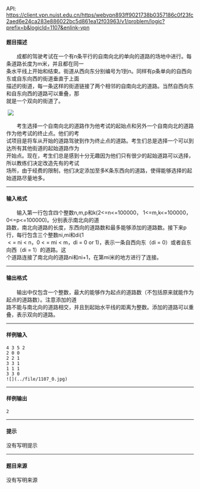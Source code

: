 API: https://client.vpn.nuist.edu.cn/https/webvpn893ff9021738b0357186c0f23fc2aed6e24ca283e886022bc5d861ea12f03963/v1/problem/logic?prefix=b&logicId=1107&enlink-vpn

#### 题目描述

　　成都的驾驶考试在一个有n条平行的自南向北的单向的道路的场地中进行。每条道路长度为m米，并且都在同一  
条水平线上开始和结束。街道从西向东分别编号为1到n。同样有p条单向的自西向东或自东向西的街道垂直于上面  
描述的街道，每一条这样的街道链接了两个相邻的自南向北的道路。当然自西向东和自东向西的道路可以重叠，那  
就是一个双向的街道了。  

 ![](../file/1107_0.jpg)

　　考生选择一个自南向北的道路作为他考试的起始点和另外一个自南向北的道路作为他考试的终止点。他们的考  
试项目是将车从开始的道路驾驶到作为终止点的道路。考生们总是选择一个可以到达所有其他街道的起始道路作为  
开始点。现在，考生们总是感到十分无趣因为他们只有很少的起始道路可以选择，所以教练们决定改造先有的考试  
场所，由于经费的限制，他们决定添加至多K条东西向的道路，使得能够选择的起始道路尽量地多。  

---

#### 输入格式

　　输入第一行包含四个整数n,m,p和k(2<=n<=100000， 1<=m,k<=100000， 0<=p<=100000)。分别表示南北向的道  
路数，南北向道路的长度，东西向的道路数和最多能够添加的道路数。接下来p行，每行包含三个整数ni,mi和di(1  
 < = ni < n，0 < = mi < m，di = 0 or 1)，表示一条自西向东（di = 0）或者自东向西（di = 1）的道路。这  
个道路连接了南北向的道路ni和ni+1，在第mi米的地方进行了连接。

---

#### 输出格式

　　输出中仅包含一个整数，最大的能够作为起点的道路数（不包括原来就能作为起点的道路数）。注意添加的道  
路不能与南北向的道路相交，并且到起始水平线的距离为整数。添加的道路可以重叠，表示双向的道路。

---

#### 样例输入
```
4 3 5 2
2 0 0
2 2 1
3 3 1
1 1 1
3 3 0
![](../file/1107_0.jpg)

```

---

#### 样例输出
```
2
```

---

#### 提示

没有写明提示

---

#### 题目来源

没有写明来源